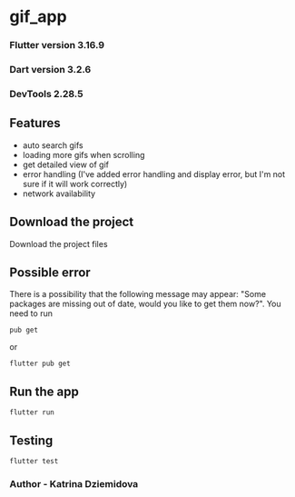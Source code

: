 # gif_app

### Flutter version 3.16.9
### Dart version 3.2.6
### DevTools 2.28.5

## Features
* auto search gifs
* loading more gifs when scrolling
* get detailed view of gif
* error handling (I've added error handling and display error, but I'm not sure if it will work correctly)
* network availability

## Download the project
Download the project files

## Possible error
There is a possibility that the following message may appear: "Some packages are missing out of date, would you like to get them now?". You need to run 
```
pub get
```
 or 
```
flutter pub get
```

## Run the app
```
flutter run
```

## Testing
```
flutter test
```
### Author - Katrina Dziemidova
